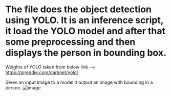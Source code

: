 # The file does the object detection using YOLO. It is an inference script, it load the YOLO model and after that some preprocessing and then displays the person in bounding box.
Weights of YOLO taken from below link
--> https://pjreddie.com/darknet/yolo/

Given an input image to a model it output an image with bounding in a person.
![image](https://user-images.githubusercontent.com/52096113/122677210-feb36480-d1fe-11eb-9675-4f27b44b5ad2.png)

